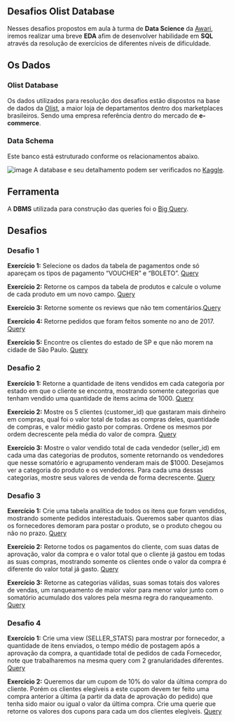 ## Desafios Olist Database

Nesses desafios propostos em aula à turma de **Data Science** da [Awari](https://awari.com.br/curso-data-science/), iremos realizar uma breve **EDA** afim de desenvolver habilidade em **SQL** através da resolução de exercícios de diferentes níveis de dificuldade.


## Os Dados
### Olist Database

Os dados utilizados para resolução dos desafios estão dispostos na base de dados da [Olist](https://olist.com/pt-br), a maior loja de departamentos dentro dos marketplaces brasileiros. Sendo uma empresa referência dentro do mercado de **e-commerce**.

### Data Schema

Este banco está estruturado conforme os relacionamentos abaixo. 


![image](https://user-images.githubusercontent.com/56882578/141878593-5bbaac7f-ea77-495c-8bdc-f43b21447809.png)
A database e seu detalhamento podem ser verificados no [Kaggle](https://www.kaggle.com/olistbr/brazilian-ecommerce).


## Ferramenta

A **DBMS** utilizada para construção das queries foi o [Big Query](https://console.cloud.google.com/bigquery).

## Desafios

### Desafio 1 

**Exercício 1:** Selecione os dados da tabela de pagamentos onde só apareçam os tipos de pagamento “VOUCHER” e “BOLETO”. [Query](https://github.com/andressacastrod/AwariSQLChallenges/blob/main/Desafio1/Exerc%C3%ADcio_1.sql)

**Exercício 2:** Retorne os campos da tabela de produtos e calcule o volume de cada produto em um novo campo. [Query](https://github.com/andressacastrod/AwariSQLChallenges/blob/main/Desafio1/Exerc%C3%ADcio_2.sql)

**Exercício 3:** Retorne somente os reviews que não tem comentários.[Query](https://github.com/andressacastrod/AwariSQLChallenges/blob/main/Desafio1/Exerc%C3%ADcio_3.sql)

**Exercício 4:** Retorne pedidos que foram feitos somente no ano de 2017. [Query](https://github.com/andressacastrod/AwariSQLChallenges/blob/main/Desafio1/Exerc%C3%ADcio_4.sql)

**Exercício 5:** Encontre os clientes do estado de SP e que não morem na cidade de São Paulo. [Query](https://github.com/andressacastrod/AwariSQLChallenges/blob/main/Desafio1/Exerc%C3%ADcio_5.sql)

### Desafio 2

**Exercício 1:** Retorne a quantidade de itens vendidos em cada categoria por estado em que o cliente se encontra, mostrando somente categorias que tenham vendido uma quantidade de items acima de 1000. [Query](https://github.com/andressacastrod/AwariSQLChallenges/blob/main/Desafio2/Exercicio_1.sql)

**Exercício 2:** Mostre os 5 clientes (customer_id) que gastaram mais dinheiro em compras, qual foi o valor total de todas as compras deles, quantidade de compras, e valor médio gasto por compras. Ordene os mesmos por ordem decrescente pela média do valor de compra. [Query](https://github.com/andressacastrod/AwariSQLChallenges/blob/main/Desafio2/Exercicio_2.sql)

**Exercício 3:** Mostre o valor vendido total de cada vendedor (seller_id) em cada uma das categorias de produtos, somente retornando os vendedores que nesse somatório e agrupamento venderam mais de $1000. Desejamos ver a categoria do produto e os vendedores. Para cada uma dessas categorias, mostre seus valores de venda de forma decrescente. [Query](https://github.com/andressacastrod/AwariSQLChallenges/blob/main/Desafio2/Exercicio_3.sql)

### Desafio 3

**Exercício 1:** Crie uma tabela analítica de todos os itens que foram vendidos, mostrando somente pedidos interestaduais. Queremos saber quantos dias os fornecedores demoram para postar o produto, se o produto chegou ou não no prazo. [Query](https://github.com/andressacastrod/AwariSQLChallenges/blob/main/Desafio3/Exercicio%20-%201.sql)

**Exercício 2:** Retorne todos os pagamentos do cliente, com suas datas de aprovação, valor da compra e o valor total que o cliente já gastou em todas as suas compras, mostrando somente os clientes onde o valor da compra é diferente do valor total já gasto. [Query](https://github.com/andressacastrod/AwariSQLChallenges/blob/main/Desafio3/Exercicio%20-%202.sql)

**Exercício 3:** Retorne as categorias válidas, suas somas totais dos valores de vendas, um ranqueamento de maior valor para menor valor junto com o somatório acumulado dos valores pela mesma regra do ranqueamento. [Query](https://github.com/andressacastrod/AwariSQLChallenges/blob/main/Desafio3/Exercicio%20-%203.sql)

### Desafio 4

**Exercício 1:** Crie uma view (SELLER_STATS) para mostrar por fornecedor, a quantidade de itens enviados, o tempo médio de postagem após a aprovação da compra, a quantidade total de pedidos de cada Fornecedor, note que trabalharemos na mesma query com 2 granularidades diferentes. [Query](https://github.com/andressacastrod/AwariSQLChallenges/blob/main/Desafio4/Exercicio%20-%201.sql)

**Exercício 2:** Queremos dar um cupom de 10% do valor da última compra do cliente. Porém os clientes elegíveis a este cupom devem ter feito uma compra anterior a última (a partir da data de aprovação do pedido) que tenha sido maior ou igual o valor da última compra. Crie uma querie que retorne os valores dos cupons para cada um dos clientes elegíveis. [Query](https://github.com/andressacastrod/AwariSQLChallenges/blob/main/Desafio4/Exercicio%20-%202.sql)
